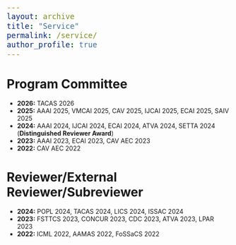 ```yaml
---
layout: archive
title: "Service"
permalink: /service/
author_profile: true
---
```


<style type="text/css">

body, td {
   font-size: 14px;
}
code.r{
  font-size: 20px;
}
pre {
  font-size: 20px
}
</style>

# Program Committee

- **2026:** TACAS 2026
- **2025:** AAAI 2025, VMCAI 2025, CAV 2025, IJCAI 2025, ECAI 2025, SAIV 2025
- **2024:** AAAI 2024, IJCAI 2024, ECAI 2024, ATVA 2024, SETTA 2024 (**Distinguished Reviewer Award**)
- **2023:** AAAI 2023, ECAI 2023, CAV AEC 2023
- **2022:** CAV AEC 2022

# Reviewer/External Reviewer/Subreviewer

- **2024:** POPL 2024, TACAS 2024, LICS 2024, ISSAC 2024
- **2023:** FSTTCS 2023, CONCUR 2023, CDC 2023, ATVA 2023, LPAR 2023
- **2022:** ICML 2022, AAMAS 2022, FoSSaCS 2022